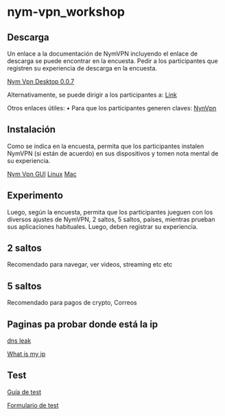 # nym-vpn_workshop


## Descarga
Un enlace a la documentación de NymVPN incluyendo el enlace de descarga se puede encontrar en la encuesta. Pedir a los participantes que registren su experiencia de descarga en la encuesta.

[Nym Vpn Desktop 0.0.7](https://github.com/nymtech/nym-vpn-client/releases/tag/nym-vpn-desktop-v0.0.7)

Alternativamente, se puede dirigir a los participantes a: [Link](https://nymtech.net/developers/nymvpn/intro.html)

Otros enlaces útiles: 
    • Para que los participantes generen claves: [NynVpn](https://nymvpn.com/en/alpha)

    
## Instalación

Como se indica en la encuesta, permita que los participantes instalen NymVPN (si están de acuerdo) en sus dispositivos y tomen nota mental de su experiencia. 

[Nym Vpn GUI](https://nymtech.net/developers/nymvpn/gui.html) 
[Linux](https://nymtech.net/developers/nymvpn/gui-linux.html)
[Mac](https://nymtech.net/developers/nymvpn/gui-mac.html)

## Experimento

Luego, según la encuesta, permita que los participantes jueguen con los diversos ajustes de NymVPN, 2 saltos, 5 saltos, países, mientras prueban sus aplicaciones habituales. Luego, deben registrar su experiencia.

## 2 saltos 

Recomendado para navegar, ver videos, streaming etc etc

## 5 saltos 

Recomendado para pagos de crypto, Correos 

## Paginas pa probar donde está la ip 

[dns leak](https://www.dnsleaktest.com/)

[What is my ip](https://www.whatismyip.com/)

##  Test 

[Guía de test]() 

[Formulario de test](https://opnform.com/forms/nymvpn-user-research-at-37c3-yccqko-2)
